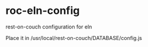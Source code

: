# roc-eln-config
rest-on-couch configuration for eln

Place it in /usr/local/rest-on-couch/DATABASE/config.js

